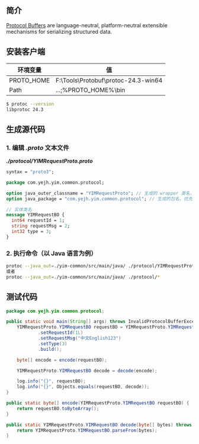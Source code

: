 ## 简介

[Protocol Buffers](https://protobuf.dev/) are language-neutral, platform-neutral extensible mechanisms for serializing
structured data.

## 安装客户端

| 环境变量       | 值                                   |
|------------|-------------------------------------|
| PROTO_HOME | F:\Tools\Protobuf\protoc-24.3-win64 |
| Path       | ...;%PROTO_HOME%\bin                |

```sh
$ protoc --version
libprotoc 24.3
```

## 生成源代码

### 1. 编辑 ***.proto*** 文本文件

***./protocol/YIMRequestProto.proto***

```protobuf
syntax = "proto3";

package com.yejh.yim.common.protocol;

option java_outer_classname = "YIMRequestProto"; // 生成的 wrapper 类名，优先级 > .proto 文件名
option java_package = "com.yejh.yim.common.protocol"; // 生成的包名，优先级 > package 关键字

// 实体类名
message YIMRequestBO {
  int64 requestId = 1;
  string requestMsg = 2;
  int32 type = 3;
}
```

### 2. 执行命令（以 Java 语言为例）

```sh
protoc --java_out=./yim-common/src/main/java/ ./protocol/YIMRequestProto.proto
或者
protoc --java_out=./yim-common/src/main/java/ ./protocol/*
```

## 测试代码

```java
package com.yejh.yim.common.protocol;

public static void main(String[] args) throws InvalidProtocolBufferException {
    YIMRequestProto.YIMRequestBO requestBO = YIMRequestProto.YIMRequestBO.newBuilder()
            .setRequestId(1L)
            .setRequestMsg("中文English123")
            .setType(3)
            .build();

    byte[] encode = encode(requestBO);

    YIMRequestProto.YIMRequestBO decode = decode(encode);

    log.info("{}", requestBO);
    log.info("{}", Objects.equals(requestBO, decode));
}

public static byte[] encode(YIMRequestProto.YIMRequestBO requestBO) {
    return requestBO.toByteArray();
}

public static YIMRequestProto.YIMRequestBO decode(byte[] bytes) throws InvalidProtocolBufferException {
    return YIMRequestProto.YIMRequestBO.parseFrom(bytes);
}
```